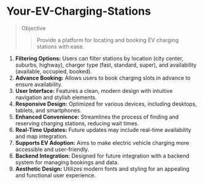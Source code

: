 # Your-EV-Charging-Stations
>Objective
>> Provide a platform for locating and booking EV charging stations with ease.

1. **Filtering Options:** Users can filter stations by location (city center, suburbs, highway), charger type (fast, standard, super), and availability (available, occupied, booked).
2. **Advance Booking:** Allows users to book charging slots in advance to ensure availability.
3. **User Interface:** Features a clean, modern design with intuitive navigation and stylish elements.
4. **Responsive Design:** Optimized for various devices, including desktops, tablets, and smartphones.
5. **Enhanced Convenience:** Streamlines the process of finding and reserving charging stations, reducing wait times.
6. **Real-Time Updates:** Future updates may include real-time availability and map integration.
7. **Supports EV Adoption:** Aims to make electric vehicle charging more accessible and user-friendly.
8. **Backend Integration:** Designed for future integration with a backend system for managing bookings and data.
9. **Aesthetic Design:** Utilizes modern fonts and styling for an appealing and functional user experience.
